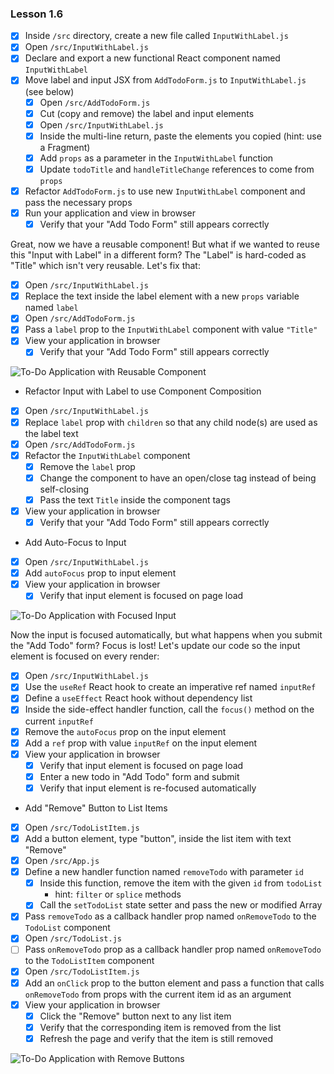 ### Lesson 1.6

- [x] Inside `/src` directory, create a new file called `InputWithLabel.js`
- [x] Open `/src/InputWithLabel.js`
- [x] Declare and export a new functional React component named `InputWithLabel`
- [x] Move label and input JSX from `AddTodoForm.js` to `InputWithLabel.js` (see below)
  - [x] Open `/src/AddTodoForm.js`
  - [x] Cut (copy and remove) the label and input elements
  - [x] Open `/src/InputWithLabel.js`
  - [x] Inside the multi-line return, paste the elements you copied (hint: use a Fragment)
  - [x] Add `props` as a parameter in the `InputWithLabel` function
  - [x] Update `todoTitle` and `handleTitleChange` references to come from `props`
- [x] Refactor `AddTodoForm.js` to use new `InputWithLabel` component and pass the necessary props
- [x] Run your application and view in browser
  - [x] Verify that your "Add Todo Form" still appears correctly

Great, now we have a reusable component! But what if we wanted to reuse this "Input with Label" in a different form? The "Label" is hard-coded as "Title" which isn't very reusable. Let's fix that:

- [x] Open `/src/InputWithLabel.js`
- [x] Replace the text inside the label element with a new `props` variable named `label`
- [x] Open `/src/AddTodoForm.js`
- [x] Pass a `label` prop to the `InputWithLabel` component with value `"Title"`
- [x] View your application in browser
  - [x] Verify that your "Add Todo Form" still appears correctly

![To-Do Application with Reusable Component](https://github.com/Code-the-Dream-School/ctd-react-egret/wiki/assets/lesson-1-6/reusable-component.png)

- Refactor Input with Label to use Component Composition
- [x] Open `/src/InputWithLabel.js`
- [x] Replace `label` prop with `children` so that any child node(s) are used as the label text
- [x] Open `/src/AddTodoForm.js`
- [x] Refactor the `InputWithLabel` component
  - [x] Remove the `label` prop
  - [x] Change the component to have an open/close tag instead of being self-closing
  - [x] Pass the text `Title` inside the component tags
- [x] View your application in browser
  - [x] Verify that your "Add Todo Form" still appears correctly

- Add Auto-Focus to Input
- [x] Open `/src/InputWithLabel.js`
- [x] Add `autoFocus` prop to input element
- [x] View your application in browser
  - [x] Verify that input element is focused on page load

![To-Do Application with Focused Input](https://github.com/Code-the-Dream-School/ctd-react-egret/wiki/assets/lesson-1-6/imperative-focus.png)

Now the input is focused automatically, but what happens when you submit the "Add Todo" form? Focus is lost! Let's update our code so the input element is focused on every render:

- [x] Open `/src/InputWithLabel.js`
- [x] Use the `useRef` React hook to create an imperative ref named `inputRef`
- [x] Define a `useEffect` React hook without dependency list
- [x] Inside the side-effect handler function, call the `focus()` method on the current `inputRef`
- [x] Remove the `autoFocus` prop on the input element
- [x] Add a `ref` prop with value `inputRef` on the input element
- [x] View your application in browser
  - [x] Verify that input element is focused on page load
  - [x] Enter a new todo in "Add Todo" form and submit
  - [x] Verify that input element is re-focused automatically

- Add "Remove" Button to List Items
- [x] Open `/src/TodoListItem.js`
- [x] Add a button element, type "button", inside the list item with text "Remove"
- [x] Open `/src/App.js`
- [x] Define a new handler function named `removeTodo` with parameter `id`
  - [x] Inside this function, remove the item with the given `id` from `todoList`
    - hint: `filter` or `splice` methods
  - [x] Call the `setTodoList` state setter and pass the new or modified Array
- [x] Pass `removeTodo` as a callback handler prop named `onRemoveTodo` to the `TodoList` component
- [x] Open `/src/TodoList.js`
- [ ] Pass `onRemoveTodo` prop as a callback handler prop named `onRemoveTodo` to the `TodoListItem` component
- [x] Open `/src/TodoListItem.js`
- [x] Add an `onClick` prop to the button element and pass a function that calls `onRemoveTodo` from props with the current item id as an argument
- [x] View your application in browser
  - [x] Click the "Remove" button next to any list item
  - [x] Verify that the corresponding item is removed from the list
  - [x] Refresh the page and verify that the item is still removed

![To-Do Application with Remove Buttons](https://github.com/Code-the-Dream-School/ctd-react-egret/wiki/assets/lesson-1-6/remove-handler.png)
